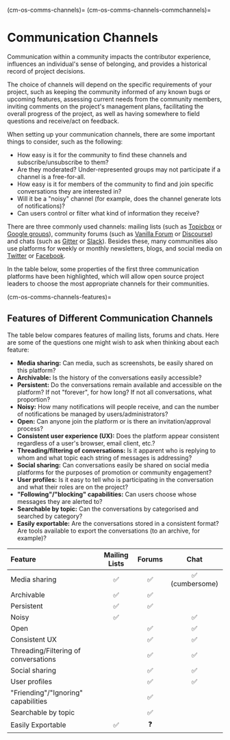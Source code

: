 (cm-os-comms-channels)=
(cm-os-comms-channels-commchannels)=
# Communication Channels

Communication within a community impacts the contributor experience, influences an individual's sense of belonging, and provides a historical record of project decisions.

The choice of channels will depend on the specific requirements of your project, such as keeping the community informed of any known bugs or upcoming features, assessing current needs from the community members, inviting comments on the project's management plans, facilitating the overall progress of the project, as well as having somewhere to field questions and receive/act on feedback.

When setting up your communication channels, there are some important things to consider, such as the following:

* How easy is it for the community to find these channels and subscribe/unsubscribe to them?
* Are they moderated? Under-represented groups may not participate if a channel is a free-for-all.
* How easy is it for members of the community to find and join specific conversations they are interested in?
* Will it be a "noisy" channel (for example, does the channel generate lots of notifications)?
* Can users control or filter what kind of information they receive?

There are three commonly used channels: mailing lists (such as [Topicbox](https://www.topicbox.com/) or [Google groups](https://support.google.com/mail/thread/14635045?hl=en)), community forums (such as [Vanilla Forum](https://vanillaforums.com/en/software/) or [Discourse](https://www.discourse.org/)) and chats (such as [Gitter](https://gitter.im/) or [Slack](https://app.slack.com/signin)).
Besides these, many communities also use platforms for weekly or monthly newsletters, blogs, and social media on [Twitter](https://twitter.com/) or [Facebook](https://www.facebook.com/).

In the table below, some properties of the first three communication platforms have been highlighted, which will allow open source project leaders to choose the most appropriate channels for their communities.

(cm-os-comms-channels-features)=
## Features of Different Communication Channels

The table below compares features of mailing lists, forums and chats.
Here are some of the questions one might wish to ask when thinking about each feature:

- **Media sharing:** Can media, such as screenshots, be easily shared on this platform?
- **Archivable:** Is the history of the conversations easily accessible?
- **Persistent:** Do the conversations remain available and accessible on the platform? If not "forever", for how long? If not all conversations, what proportion?
- **Noisy:** How many notifications will people receive, and can the number of notifications be managed by users/administrators?
- **Open:** Can anyone join the platform or is there an invitation/approval process?
- **Consistent user experience (UX):** Does the platform appear consistent regardless of a user's browser, email client, etc.?
- **Threading/filtering of conversations:** Is it apparent who is replying to whom and what topic each string of messages is addressing?
- **Social sharing:** Can conversations easily be shared on social media platforms for the purposes of promotion or community engagement?
- **User profiles:** Is it easy to tell who is participating in the conversation and what their roles are on the project?
- **"Following"/"blocking" capabilities:** Can users choose whose messages they are alerted to?
- **Searchable by topic:** Can the conversations by categorised and searched by category?
- **Easily exportable:** Are the conversations stored in a consistent format? Are tools available to export the conversations (to an archive, for example)?

| Feature | Mailing Lists | Forums | Chat |
| :--- | :---: | :---: | :---: |
| Media sharing | ✅ | ✅ | ✅ (cumbersome) |
| Archivable | ✅ | ✅ | |
| Persistent | ✅ | ✅ | |
| Noisy | ✅ | | ✅ |
| Open | | ✅ | ✅ |
| Consistent UX | | ✅ | ✅ |
| Threading/Filtering of conversations | | ✅ | ✅ |
| Social sharing | | ✅ | ✅ |
| User profiles | | ✅ | ✅ |
| "Friending"/"Ignoring" capabilities | | ✅ | |
| Searchable by topic | | ✅ | |
| Easily Exportable | ✅ | ❓ | |
